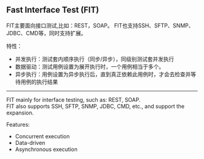 ## Fast Interface Test (FIT)

FIT主要面向接口测试,比如：REST，SOAP。 
FIT也支持SSH、SFTP、SNMP、JDBC、CMD等，同时支持扩展。 

特性： 
* 并发执行：测试套内顺序执行（同步/异步），同级别测试套并发执行 
* 数据驱动：测试用例设置为展开执行时，一个用例相当于多个。 
* 异步执行：用例设置为异步执行后，直到真正依赖此用例时，才会去检查并等待用例的执行结果 

----------------------------------

FIT mainly for interface testing, such as: REST, SOAP.  
FIT also supports SSH, SFTP, SNMP, JDBC, CMD, etc., and support the expansion.  
 
Features: 
* Concurrent execution
* Data-driven
* Asynchronous execution

